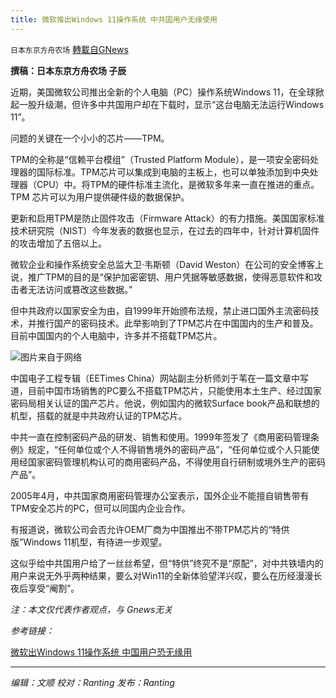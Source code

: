 ```yaml
---
title: 微软推出Windows 11操作系统 中共国用户无缘使用
---
```

`日本东京方舟农场` [轉載自GNews](https://gnews.org/zh-hans/1587860/)

**撰稿：日本东京方舟农场 子辰**

近期，美国微软公司推出全新的个人电脑（PC）操作系统Windows 11，在全球掀起一股升级潮，但许多中共国用户却在下载时，显示“这台电脑无法运行Windows 11”。

问题的关键在一个小小的芯片——TPM。

TPM的全称是“信赖平台模组”（Trusted Platform Module），是一项安全密码处理器的国际标准。TPM芯片可以集成到电脑的主板上，也可以单独添加到中央处理器（CPU）中。将TPM的硬件标准主流化，是微软多年来一直在推进的重点。TPM 芯片可以为用户提供硬件级的数据保护。

更新和启用TPM是防止固件攻击（Firmware Attack）的有力措施。美国国家标准技术研究院（NIST）今年发表的数据也显示，在过去的四年中，针对计算机固件的攻击增加了五倍以上。

微软企业和操作系统安全总监大卫‧韦斯顿（David Weston）在公司的安全博客上说，推广TPM的目的是“保护加密密钥、用户凭据等敏感数据，使得恶意软件和攻击者无法访问或篡改这些数据。”

但中共政府以国家安全为由，自1999年开始颁布法规，禁止进口国外主流密码技术，并推行国产的密码技术。此举影响到了TPM芯片在中国国内的生产和普及。目前中国国内的个人电脑中，许多并不搭载TPM芯片。

![](https://assets.gnews.org/wp-content/uploads/2021/10/id12874472-492640-600x400-1.jpg)图片来自于网络

中国电子工程专辑（EETimes China）网站副主分析师刘于苇在一篇文章中写道，目前中国市场销售的PC要么不搭载TPM芯片，只能使用本土生产、经过国家密码局相关认证的国产芯片。他说，例如国内的微软Surface book产品和联想的机型，搭载的就是中共政府认证的TPM芯片。

中共一直在控制密码产品的研发、销售和使用。1999年签发了《商用密码管理条例》规定，“任何单位或个人不得销售境外的密码产品”，“任何单位或个人只能使用经国家密码管理机构认可的商用密码产品，不得使用自行研制或境外生产的密码产品”。

2005年4月，中共国家商用密码管理办公室表示，国外企业不能擅自销售带有TPM安全芯片的PC，但可以同国内企业合作。

有报道说，微软公司会否允许OEM厂商为中国推出不带TPM芯片的“特供版”Windows 11机型，有待进一步观望。

这似乎给中共国用户给了一丝丝希望，但“特供”终究不是“原配”，对中共铁墙内的用户来说无外乎两种结果，要么对Win11的全新体验望洋兴叹，要么在历经漫漫长夜后享受“阉割”。

*注：本文仅代表作者观点，与 Gnews无关*

*参考链接：*

[微软出Windows 11操作系统 中国用户恐无缘用](https://www.epochtimes.com/gb/21/10/9/n13292934.htm)

* * *

*编辑：文顺 校对：Ranting 发布：Ranting*

